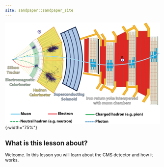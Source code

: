 ```yaml
---
site: sandpaper::sandpaper_site
---
```


![](/episodes/fig/CMSslice_whiteBackground.png){:width="75%"}

## What is this lesson about?

Welcome. In this lesson you will learn about the CMS detector and how it works.


